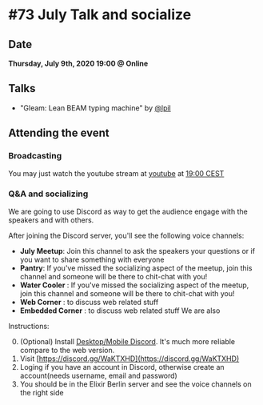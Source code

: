# #73 July Talk and socialize

## Date
**Thursday, July 9th, 2020 19:00 @ Online**

## Talks

* "Gleam: Lean BEAM typing machine" by [@lpil](https://github.com/lpil)


## Attending the event

### Broadcasting
You may just watch the youtube stream at [youtube](https://youtu.be/DTGIKzeu4YY) at [19:00 CEST](https://everytimezone.com/s/8e30b248)

### Q&A and socializing

We are going to use Discord as way to get the audience engage with the speakers and with others.

After joining the Discord server, you'll see the following voice channels:

* **July Meetup**: Join this channel to ask the speakers your questions or if you want to share something with everyone
* **Pantry**: If you've missed the socializing aspect of the meetup, join this channel and someone will be there to chit-chat with you!
* **Water Cooler** : If you've missed the socializing aspect of the meetup, join this channel and someone will be there to chit-chat with you!
* **Web Corner** : to discuss web related stuff
* **Embedded Corner** : to discuss web related stuff
We are also

Instructions:

0. (Optional) Install [Desktop/Mobile Discord](https://discordapp.com/download). It's much more reliable compare to the web version.
1. Visit [https://discord.gg/WaKTXHD](https://discord.gg/WaKTXHD)
2. Loging if you have an account in Discord, otherwise create an account(needs username, email and password)
3. You should be in the Elixir Berlin server and see the voice channels on the right side
